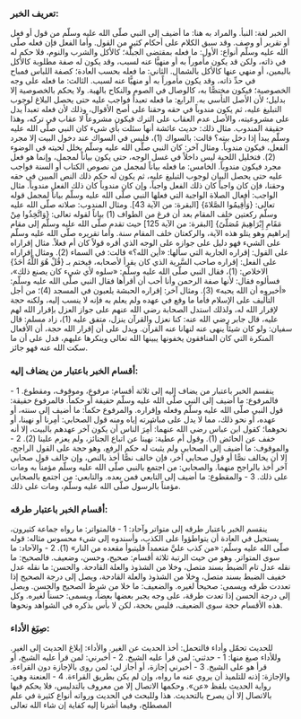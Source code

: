 ### تعريف الخبر:
الخبر لغة: النبأ.
والمراد به هنا: ما أضيف إلى النبي صلّى الله عليه وسلّم من قول أو فعل أو تقرير أو وصف.
وقد سبق الكلام على أحكام كثيرٍ من القول.
وأما الفعل فإن فعله صلّى الله عليه وسلّم أنواع:
الأول: ما فعله بمقتضى الجبلّة؛ كالأكل والشرب والنوم، فلا حكم له في ذاته، ولكن قد يكون مأموراً به أو منهيًّا عنه لسبب، وقد يكون له صفة مطلوبة كالأكل باليمين، أو منهي عنها كالأكل بالشمال.
الثاني: ما فعله بحسب العادة؛ كصفة اللباس فمباح في حدِّ ذاته، وقد يكون مأموراً به أو منهيًّا عنه لسبب.
الثالث: ما فعله على وجه الخصوصية؛ فيكون مختصًّا به، كالوصال في الصوم والنكاح بالهبة.
ولا يحكم بالخصوصية إلا بدليل؛ لأن الأصل التأسي به.
الرابع: ما فعله تعبداً فواجب عليه حتى يحصل البلاغ لوجوب التبليغ عليه، ثم يكون مندوباً في حقه وحقنا على أصح الأقوال، وذلك لأن فعله تعبداً يدل على مشروعيته، والأصل عدم العقاب على الترك فيكون مشروعاً لا عقاب في تركه، وهذا حقيقة المندوب.
مثال ذلك: حديث عائشة أنها سئلت بأي شيء كان النبي صلّى الله عليه وسلّم يبدأ إذا دخل بيته؟ قالت: بالسواك (1)، فليس في السواك عند دخول البيت إلا مجرد الفعل، فيكون مندوباً.
ومثال آخر: كان النبي صلّى الله عليه وسلّم يخلل لحيته في الوضوء (2). فتخليل اللحية ليس داخلاً في غسل الوجه، حتى يكون بياناً لمجمل، وإنما هو فعل مجرد فيكون مندوباً.
الخامس: ما فعله بياناً لمجمل من نصوص الكتاب أو السنة فواجب عليه حتى يحصل البيان لوجوب التبليغ عليه، ثم يكون له حكم ذلك النص المبين في حقه وحقنا، فإن كان واجباً كان ذلك الفعل واجباً، وإن كان مندوباً كان ذلك الفعل مندوباً.
مثال الواجب: أفعال الصلاة الواجبة التي فعلها النبي صلّى الله عليه وسلّم بياناً لمجمل قوله تعالى: {وَأَقِيمُوا الصَّلاةَ} [البقرة: من الآية 43].
ومثال المندوب: صلاته صلّى الله عليه وسلّم ركعتين خلف المقام بعد أن فرغ من الطواف (1) بياناً لقوله تعالى: {وَاتَّخِذُوا مِنْ مَقَامِ إِبْرَاهِيمَ مُصَلّىً} [البقرة: من الآية 125] حيث تقدم صلّى الله عليه وسلّم إلى مقام إبراهيم وهو يتلو هذه الآية، والركعتان خلف المقام سنة.
وأما تقريره صلّى الله عليه وسلّم على الشيء فهو دليل على جوازه على الوجه الذي أقره قولاً كان أم فعلاً.
مثال إقراراه على القول: إقراره الجارية التي سألها: «أين الله؟» قالت: في السماء (2).
ومثال إقراراه على الفعل: إقراره صاحب السَّرية الذي كان يقرأ لأصحابه، فيختم بـ {قُلْ هُوَ اللَّهُ أَحَدٌ} الاخلاص: (1)، فقال النبي صلّى الله عليه وسلّم: «سلوه لأي شيء كان يصنع ذلك»، فسألوه فقال: لأنها صفة الرحمن وأنا أحب أن أقرأها فقال النبي صلّى الله عليه وسلّم: «أخبروه أن الله يحبه» (3).
ومثال آخر: إقراره الحبشة يلعبون في المسجد (4)؛ من أجل التأليف على الإسلام فأما ما وقع في عهده ولم يعلم به فإنه لا ينسب إليه، ولكنه حجة لإقرار الله له، ولذلك استدل الصحابة رضي الله عنهم على جواز العزل بإقرار الله لهم عليه، قال جابر رضي الله عنه: كنا نعزل والقرآن ينزل، متفق عليه (1)، زاد مسلم: قال سفيان: ولو كان شيئاً ينهى عنه لنهانا عنه القرآن.
ويدل على أن إقرار الله حجة، أن الأفعال المنكرة التي كان المنافقون يخفونها يبينها الله تعالى وينكرها عليهم، فدل على أن ما سكت الله عنه فهو جائز.
 
### أقسام الخبر باعتبار من يضاف إليه:
ينقسم الخبر باعتبار من يضاف إليه إلى ثلاثة أقسام: مرفوع، وموقوف، ومقطوع.
1 - فالمرفوع: ما أضيف إلى النبي صلّى الله عليه وسلّم حقيقة أو حكماً.
فالمرفوع حقيقة: قول النبي صلّى الله عليه وسلّم وفعله وإقراره.
والمرفوع حكماً: ما أضيف إلى سنته، أو عهده، أو نحو ذلك، مما لا يدل على مباشرته إياه ومنه قول الصحابي: أمِرنا أو نهينا، أو نحوهما؛ كقول ابن عباس رضي الله عنهما: أُمِرَ الناس أن يكون آخر عهدهم بالبيت، إلا أنه خفف عن الحائض (1).
وقول أم عطية: نهينا عن اتباع الجنائز، ولم يعزم علينا (2).
2 - والموقوف: ما أضيف إلى الصحابي ولم يثبت له حكم الرفع، وهو حجة على القول الراجح، إلا أن يخالف نصًّا أو قول صحابي آخر، فإن خالف نصًّا أخذ بالنص، وإن خالف قول صحابي آخر أخذ بالراجح منهما.
والصحابي: من اجتمع بالنبي صلّى الله عليه وسلّم مؤمناً به ومات على ذلك.
3 - والمقطوع: ما أضيف إلى التابعي فمن بعده.
والتابعي: من اجتمع بالصحابي مؤمناً بالرسول صلّى الله عليه وسلّم، ومات على ذلك.
 
### أقسام الخبر باعتبار طرقه:
ينقسم الخبر باعتبار طرقه إلى متواتر وآحاد:
1 - فالمتواتر: ما رواه جماعة كثيرون، يستحيل في العادة أن يتواطؤوا على الكذب، وأسندوه إلى شيء محسوس
مثاله: قوله صلّى الله عليه وسلّم: «من كذب عليَّ متعمداً فليتبوأ مقعده من النار» (1).
2 - والآحاد: ما سوى المتواتر.
وهو من حيث الرتبة ثلاثة أقسام: صحيح، وحسن، وضعيف.
فالصحيح: ما نقله عدل تام الضبط بسند متصل، وخلا من الشذوذ والعلة القادحة.
والحسن: ما نقله عدل خفيف الضبط بسند متصل، وخلا من الشذوذ والعلة القادحة، ويصل إلى درجة الصحيح إذا تعددت طرقه ويسمى: صحيحاً لغيره.
والضعيف: ما خلا من شرط الصحيح والحسن.
ويصل إلى درجة الحسن إذا تعدت طرقة، على وجه يجبر بعضها بعضاً، ويسمى: حسناً لغيره.
وكل هذه الأقسام حجة سوى الضعيف، فليس بحجة، لكن لا بأس بذكره في الشواهد ونحوها.
 
### صِيَغ الأداء:
للحديث تحمّل وأداء فالتحمل: أخذ الحديث عن الغير.
والأداء: إبلاغ الحديث إلى الغير.
وللأداء صيغ منها:
1 - حدثني: لمن قرأ عليه الشيخ.
2 - أخبرني: لمن قرأ عليه الشيخ، أو قرأ هو على الشيخ.
3 - أخبرني إجازة، أو أجاز لي: لمن روى بالإجازة دون القراءة.
والإجازة: إذنه للتلميذ أن يروي عنه ما رواه، وإن لم يكن بطريق القراءة.
4 - العنعنة وهي: رواية الحديث بلفظ «عن».
وحكمها الاتصال إلا من معروف بالتدليس، فلا يحكم فيها بالاتصال إلا أن يصرح بالتحديث.
هذا وللبحث في الحديث ورواته أنواع كثيرة في علم المصطلح، وفيما أشرنا إليه كفاية إن شاء الله تعالى